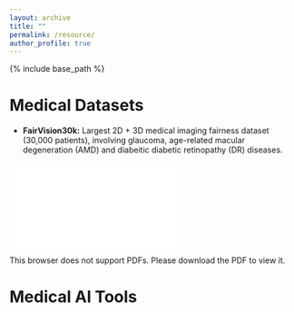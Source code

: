 ```yaml
---
layout: archive
title: ""
permalink: /resource/ 
author_profile: true
---
```


{% include base_path %}

Medical Datasets
======

- **FairVision30k:** Largest 2D + 3D medical imaging fairness dataset (30,000 patients), involving glaucoma, age-related macular degeneration (AMD)  and diabeitic diabetic retinopathy (DR) diseases.

<object data="/images/img/project/fairvision.pdf" type="application/pdf" width="100px" height="300px">
    <embed src="/images/img/project/fairvision.pdf">
        <p>This browser does not support PDFs. Please download the PDF to view it.</p>
    </embed>
</object>


Medical AI Tools
======
